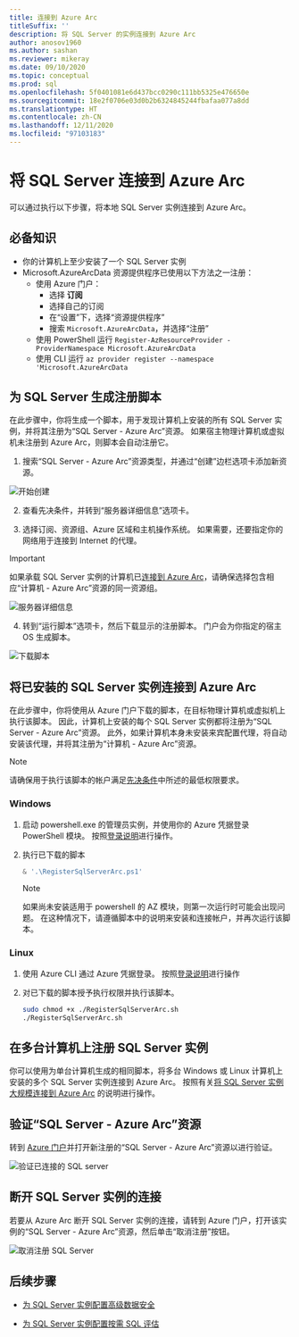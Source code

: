 ```yaml
---
title: 连接到 Azure Arc
titleSuffix: ''
description: 将 SQL Server 的实例连接到 Azure Arc
author: anosov1960
ms.author: sashan
ms.reviewer: mikeray
ms.date: 09/10/2020
ms.topic: conceptual
ms.prod: sql
ms.openlocfilehash: 5f0401081e6d437bcc0290c111bb5325e476650e
ms.sourcegitcommit: 18e2f0706e03d0b2b6324845244fbafaa077a8dd
ms.translationtype: HT
ms.contentlocale: zh-CN
ms.lasthandoff: 12/11/2020
ms.locfileid: "97103183"
---
```

# <a name="connect-your-sql-server-to-azure-arc"></a>将 SQL Server 连接到 Azure Arc

可以通过执行以下步骤，将本地 SQL Server 实例连接到 Azure Arc。

## <a name="prerequisites"></a>必备知识

* 你的计算机上至少安装了一个 SQL Server 实例
* Microsoft.AzureArcData 资源提供程序已使用以下方法之一注册：  
    * 使用 Azure 门户：
        - 选择 **订阅** 
        - 选择自己的订阅
        - 在“设置”下，选择“资源提供程序” 
        - 搜索 `Microsoft.AzureArcData`，并选择“注册”
    * 使用 PowerShell 运行 `Register-AzResourceProvider -ProviderNamespace Microsoft.AzureArcData`
    * 使用 CLI 运行 `az provider register --namespace 'Microsoft.AzureArcData`

## <a name="generate-a-registration-script-for-sql-server"></a>为 SQL Server 生成注册脚本

在此步骤中，你将生成一个脚本，用于发现计算机上安装的所有 SQL Server 实例，并将其注册为“SQL Server - Azure Arc”资源。 如果宿主物理计算机或虚拟机未注册到 Azure Arc，则脚本会自动注册它。

1. 搜索“SQL Server - Azure Arc”资源类型，并通过“创建”边栏选项卡添加新资源。

![开始创建](media/join/start-creation-of-sql-server-azure-arc-resource.png)

2. 查看先决条件，并转到“服务器详细信息”选项卡。  

3. 选择订阅、资源组、Azure 区域和主机操作系统。 如果需要，还要指定你的网络用于连接到 Internet 的代理。

> [!IMPORTANT]
> 如果承载 SQL Server 实例的计算机已[连接到 Azure Arc](/azure/azure-arc/servers/onboard-portal)，请确保选择包含相应“计算机 - Azure Arc”资源的同一资源组。

![服务器详细信息](media/join/server-details-sql-server-azure-arc.png)

4. 转到“运行脚本”选项卡，然后下载显示的注册脚本。 门户会为你指定的宿主 OS 生成脚本。

![下载脚本](media/join/download-script-sql-server-azure-arc.png)

## <a name="connect-the-installed-sql-server-instances-to-azure-arc"></a>将已安装的 SQL Server 实例连接到 Azure Arc

在此步骤中，你将使用从 Azure 门户下载的脚本，在目标物理计算机或虚拟机上执行该脚本。 因此，计算机上安装的每个 SQL Server 实例都将注册为“SQL Server - Azure Arc”资源。 此外，如果计算机本身未安装来宾配置代理，将自动安装该代理，并将其注册为“计算机 - Azure Arc”资源。

> [!NOTE]
> 请确保用于执行该脚本的帐户满足[先决条件](overview.md#prerequisites)中所述的最低权限要求。

### <a name="windows"></a>Windows

1. 启动 powershell.exe 的管理员实例，并使用你的 Azure 凭据登录 PowerShell 模块。 按照[登录说明](/powershell/azure/install-az-ps#sign-in)进行操作。

2. 执行已下载的脚本

   ```powershell
   & '.\RegisterSqlServerArc.ps1'
   ```

   > [!NOTE]
   > 如果尚未安装适用于 powershell 的 AZ 模块，则第一次运行时可能会出现问题。 在这种情况下，请遵循脚本中的说明来安装和连接帐户，并再次运行该脚本。

### <a name="linux"></a>Linux

1. 使用 Azure CLI 通过 Azure 凭据登录。 按照[登录说明](/cli/azure/authenticate-azure-cli)进行操作

2. 对已下载的脚本授予执行权限并执行该脚本。

   ```bash
   sudo chmod +x ./RegisterSqlServerArc.sh
   ./RegisterSqlServerArc.sh
   ```

## <a name="register-sql-server-instances-on-multiple-machines"></a>在多台计算机上注册 SQL Server 实例

你可以使用为单台计算机生成的相同脚本，将多台 Windows 或 Linux 计算机上安装的多个 SQL Server 实例连接到 Azure Arc。 按照有关[将 SQL Server 实例大规模连接到 Azure Arc](connect-at-scale.md) 的说明进行操作。

## <a name="validate-the-sql-server---azure-arc-resources"></a>验证“SQL Server - Azure Arc”资源

转到 [Azure 门户](https://ms.portal.azure.com/#home)并打开新注册的“SQL Server - Azure Arc”资源以进行验证。

![验证已连接的 SQL server ](media/join/validate-sql-server-azure-arc.png)

## <a name="disconnect-your-sql-server-instance"></a>断开 SQL Server 实例的连接

若要从 Azure Arc 断开 SQL Server 实例的连接，请转到 Azure 门户，打开该实例的“SQL Server - Azure Arc”资源，然后单击“取消注册”按钮。

![取消注册 SQL Server](media/join/unregister-sql-server-azure-arc.png)

## <a name="next-steps"></a>后续步骤

* [为 SQL Server 实例配置高级数据安全](configure-advanced-data-security.md)

* [为 SQL Server 实例配置按需 SQL 评估](assess.md)